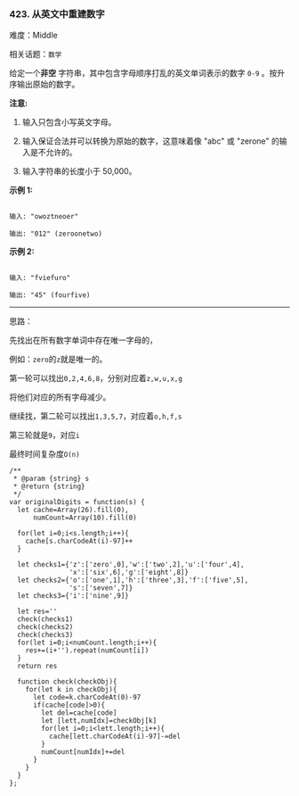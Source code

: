 ### 423. 从英文中重建数字

难度：Middle

相关话题：`数学`

给定一个**非空** 字符串，其中包含字母顺序打乱的英文单词表示的数字 `0-9` 。按升序输出原始的数字。



**注意:** 




1. 输入只包含小写英文字母。

2. 输入保证合法并可以转换为原始的数字，这意味着像 "abc" 或 "zerone" 的输入是不允许的。

3. 输入字符串的长度小于 50,000。





**示例 1:** 



```

输入: "owoztneoer"

输出: "012" (zeroonetwo)
```


**示例 2:** 



```

输入: "fviefuro"

输出: "45" (fourfive)
```



-----

思路：

先找出在所有数字单词中存在唯一字母的，

例如：`zero`的`z`就是唯一的。

第一轮可以找出`0,2,4,6,8`，分别对应着`z,w,u,x,g`

将他们对应的所有字母减少。

继续找，第二轮可以找出`1,3,5,7`，对应着`o,h,f,s`

第三轮就是`9`，对应`i`

最终时间复杂度`O(n)`
```
/**
 * @param {string} s
 * @return {string}
 */
var originalDigits = function(s) {
  let cache=Array(26).fill(0),
      numCount=Array(10).fill(0)
  
  for(let i=0;i<s.length;i++){
    cache[s.charCodeAt(i)-97]++
  }

  let checks1={'z':['zero',0],'w':['two',2],'u':['four',4],
               'x':['six',6],'g':['eight',8]}
  let checks2={'o':['one',1],'h':['three',3],'f':['five',5],
               's':['seven',7]}
  let checks3={'i':['nine',9]}
  
  let res=''
  check(checks1)
  check(checks2)
  check(checks3)
  for(let i=0;i<numCount.length;i++){
    res+=(i+'').repeat(numCount[i])
  }
  return res
  
  function check(checkObj){
    for(let k in checkObj){
      let code=k.charCodeAt(0)-97
      if(cache[code]>0){
        let del=cache[code]
        let [lett,numIdx]=checkObj[k]
        for(let i=0;i<lett.length;i++){
          cache[lett.charCodeAt(i)-97]-=del
        }
        numCount[numIdx]+=del
      }
    } 
  }
};
```

